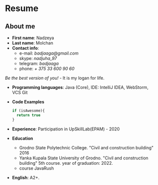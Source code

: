 # Resume 
## About me 
* **First name**: Nadzeya
* **Last name**: Molchan
* **Contact info**: 
    * e-mail: _badjaaga@gmail.com_
    * skype: _nadjuha_97_
    * telegram: _badjaaga_
    * phone: _+ 375 33 600 90 60_
	
_Be the best version of you!_ - It is my logan for life.

* **Programming languages**: Java (Core), IDE: IntelliJ IDEA, 
                             WebStorm, VCS Git
                             
* **Code Examples**
  
  ```javascript
  if (isAwesome){
    return true
  }
  ```
* **Experience**: Participation in UpSkillLab(EPAM) - 2020

* **Education**
  * Grodno State Polytechnic College. "Civil and construction building" 2016
  * Yanka Kupala State University of Grodno. "Civil and construction building" 5th course. year of graduation: 2022. 
  * course JavaRush
* **English**: A2+. 